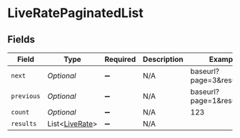 # LiveRatePaginatedList


## Fields

| Field                                                 | Type                                                  | Required                                              | Description                                           | Example                                               |
| ----------------------------------------------------- | ----------------------------------------------------- | ----------------------------------------------------- | ----------------------------------------------------- | ----------------------------------------------------- |
| `next`                                                | *Optional<String>*                                    | :heavy_minus_sign:                                    | N/A                                                   | baseurl?page=3&results=10                             |
| `previous`                                            | *Optional<String>*                                    | :heavy_minus_sign:                                    | N/A                                                   | baseurl?page=1&results=10                             |
| `count`                                               | *Optional<Long>*                                      | :heavy_minus_sign:                                    | N/A                                                   | 123                                                   |
| `results`                                             | List<[LiveRate](../../models/components/LiveRate.md)> | :heavy_minus_sign:                                    | N/A                                                   |                                                       |